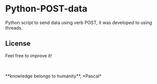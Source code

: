# Python-POST-data
Python script to send data using verb POST, it was developed to using threads.

## License
Feel free to improve it!

<BR>
<BR>
**knowledge belongs to humanity**, *Pascal*
